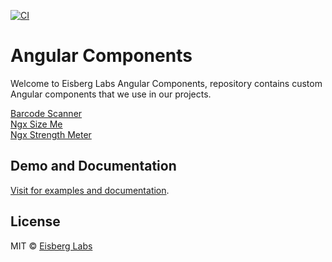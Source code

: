 [![CI](https://github.com/eisberg-labs/angular-components/actions/workflows/ci.yml/badge.svg?branch=main)](https://github.com/eisberg-labs/angular-components/actions/workflows/ci.yml)
# Angular Components

Welcome to Eisberg Labs Angular Components,
repository contains custom Angular components that we use in our projects.

[Barcode Scanner](./projects/ngx-barcode-scanner)  
[Ngx Size Me](./projects/ngx-size-me)  
[Ngx Strength Meter](./projects/ngx-strength-meter)  

## Demo and Documentation
[Visit for examples and documentation](https://www.amarjanica.com/projects/angular-components).


## License
MIT © [Eisberg Labs](http://www.eisberg-labs.com)
